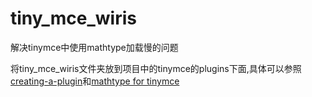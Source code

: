 # tiny_mce_wiris
解决tinymce中使用mathtype加载慢的问题

将tiny_mce_wiris文件夹放到项目中的tinymce的plugins下面,具体可以参照[creating-a-plugin](https://www.tiny.cloud/docs-4x/advanced/creating-a-plugin/)和[mathtype for tinymce](https://docs.wiris.com/en/mathtype/mathtype_web/integrations/html/tinymce)
